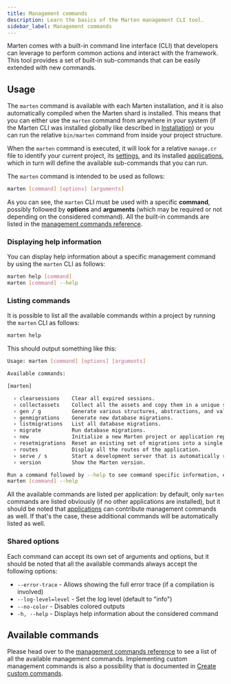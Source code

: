 ```yaml
---
title: Management commands
description: Learn the basics of the Marten management CLI tool.
sidebar_label: Management commands
---
```


Marten comes with a built-in command line interface (CLI) that developers can leverage to perform common actions and interact with the framework. This tool provides a set of built-in sub-commands that can be easily extended with new commands.

## Usage

The `marten` command is available with each Marten installation, and it is also automatically compiled when the Marten shard is installed. This means that you can either use the `marten` command from anywhere in your system (if the Marten CLI was installed globally like described in [Installation](../getting-started/installation.md)) or you can run the relative `bin/marten` command from inside your project structure.

When the `marten` command is executed, it will look for a relative `manage.cr` file to identify your current project, its [settings](./settings.md), and its installed [applications](./applications.md), which in turn will define the available sub-commands that you can run.

The `marten` command is intended to be used as follows:

```bash
marten [command] [options] [arguments]
```

As you can see, the `marten` CLI must be used with a specific **command**, possibly followed by **options** and **arguments** (which may be required or not depending on the considered command). All the built-in commands are listed in the [management commands reference](./reference/management-commands.md).

### Displaying help information

You can display help information about a specific management command by using the `marten` CLI as follows:

```bash
marten help [command]
marten [command] --help
```

### Listing commands

It is possible to list all the available commands within a project by running the `marten` CLI as follows:

```bash
marten help
```

This should output something like this:

```bash
Usage: marten [command] [options] [arguments]

Available commands:

[marten]

  › clearsessions    Clear all expired sessions.
  › collectassets    Collect all the assets and copy them in a unique storage.
  › gen / g          Generate various structures, abstractions, and values within an existing project.
  › genmigrations    Generate new database migrations.
  › listmigrations   List all database migrations.
  › migrate          Run database migrations.
  › new              Initialize a new Marten project or application repository.
  › resetmigrations  Reset an existing set of migrations into a single one.
  › routes           Display all the routes of the application.
  › serve / s        Start a development server that is automatically recompiled when source files change.
  › version          Show the Marten version.

Run a command followed by --help to see command specific information, ex:
marten [command] --help
```

All the available commands are listed per application: by default, only `marten` commands are listed obviously (if no other applications are installed), but it should be noted that [applications](./applications.md) can contribute management commands as well. If that's the case, these additional commands will be automatically listed as well.

### Shared options

Each command can accept its own set of arguments and options, but it should be noted that all the available commands always accept the following options:

* `--error-trace` - Allows showing the full error trace (if a compilation is involved)
* `--log-level=level` - Set the log level (default to "info")
* `--no-color` - Disables colored outputs
* `-h, --help` - Displays help information about the considered command

## Available commands

Please head over to the [management commands reference](./reference/management-commands.md) to see a list of all the available management commands. Implementing custom management commands is also a possibility that is documented in [Create custom commands](./how-to/create-custom-commands.md).
